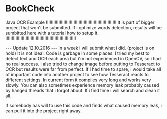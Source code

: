 # BookCheck
Java OCR Example
!!!!!!!!!!!!!!!!!!!!!!!!!!!!!!!!!!!!!!!!!!!!!!!!!!!!!!!!
It is part of bigger project that won't be submitted. 
If i optimize words detection, results will be sumbitted here with a tutorial how to setup it.
!!!!!!!!!!!!!!!!!!!!!!!!!!!!!!!!!!!!!!!!!!!!!!!!!!!!!!!!

--- Update 12.10.2016 ---
In a week i will submit what i did. (project is on hold) It is not ideal. Code is garbage in some places. I tried my best to detect text and OCR each area but i'm not experienced in OpenCV, so i had no real success. 
I also tried to change image before putting to Tesseract to OCR but results were far from perfect. If i had time to spare, i would take all of important code into another project to see how Tesseract reacts to different settings. 
In current form it compiles very long and works very slowly. You can also sometimes experience memory leak probably caused by hanged threads that i forgot about. If i find time i will search and clean it all.

If somebody has will to use this code and finds what caused memory leak, i can pull it into the project right away.
